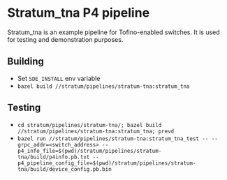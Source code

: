 <!--
Copyright 2021-present Open Networking Foundation

SPDX-License-Identifier: Apache-2.0
-->

# Stratum_tna P4 pipeline

Stratum_tna is an example pipeline for Tofino-enabled switches. It is used for
testing and demonstration purposes.

## Building

- Set `SDE_INSTALL` env variable
- `bazel build //stratum/pipelines/stratum-tna:stratum_tna`

## Testing

- `cd stratum/pipelines/stratum-tna/; bazel build //stratum/pipelines/stratum-tna:stratum_tna; prevd`
- `bazel run //stratum/pipelines/stratum-tna:stratum_tna_test -- --grpc_addr=<switch_address> --p4_info_file=$(pwd)/stratum/pipelines/stratum-tna/build/p4info.pb.txt --p4_pipeline_config_file=$(pwd)/stratum/pipelines/stratum-tna/build/device_config.pb.bin`

